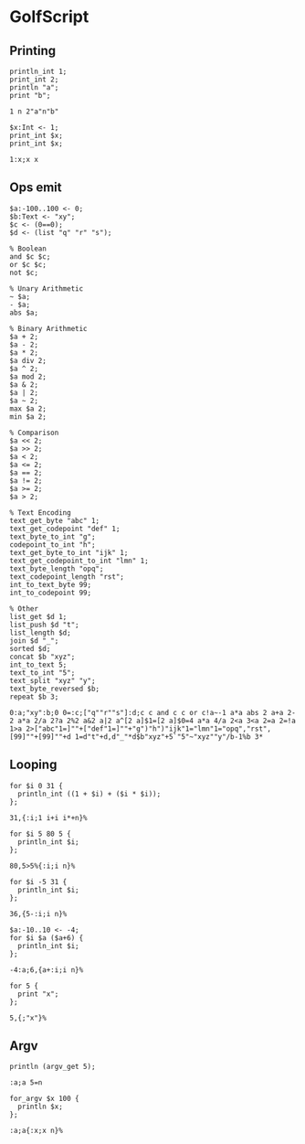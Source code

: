 # GolfScript

## Printing

```polygolf
println_int 1;
print_int 2;
println "a";
print "b";
```

```golfscript nogolf
1 n 2"a"n"b"
```

```polygolf
$x:Int <- 1;
print_int $x;
print_int $x;
```

```golfscript nogolf
1:x;x x
```

## Ops emit

```polygolf
$a:-100..100 <- 0;
$b:Text <- "xy";
$c <- (0==0);
$d <- (list "q" "r" "s");

% Boolean
and $c $c;
or $c $c;
not $c;

% Unary Arithmetic
~ $a;
- $a;
abs $a;

% Binary Arithmetic
$a + 2;
$a - 2;
$a * 2;
$a div 2;
$a ^ 2;
$a mod 2;
$a & 2;
$a | 2;
$a ~ 2;
max $a 2;
min $a 2;

% Comparison
$a << 2;
$a >> 2;
$a < 2;
$a <= 2;
$a == 2;
$a != 2;
$a >= 2;
$a > 2;

% Text Encoding
text_get_byte "abc" 1;
text_get_codepoint "def" 1;
text_byte_to_int "g";
codepoint_to_int "h";
text_get_byte_to_int "ijk" 1;
text_get_codepoint_to_int "lmn" 1;
text_byte_length "opq";
text_codepoint_length "rst";
int_to_text_byte 99;
int_to_codepoint 99;

% Other
list_get $d 1;
list_push $d "t";
list_length $d;
join $d "_";
sorted $d;
concat $b "xyz";
int_to_text 5;
text_to_int "5";
text_split "xyz" "y";
text_byte_reversed $b;
repeat $b 3;

```

```golfscript nogolf
0:a;"xy":b;0 0=:c;["q""r""s"]:d;c c and c c or c!a~-1 a*a abs 2 a+a 2- 2 a*a 2/a 2?a 2%2 a&2 a|2 a^[2 a]$1=[2 a]$0=4 a*a 4/a 2<a 3<a 2=a 2=!a 1>a 2>["abc"1=]""+["def"1=]""+"g")"h")"ijk"1="lmn"1="opq","rst",[99]""+[99]""+d 1=d"t"+d,d"_"*d$b"xyz"+5`"5"~"xyz""y"/b-1%b 3*
```

## Looping

```polygolf
for $i 0 31 {
  println_int ((1 + $i) + ($i * $i));
};
```

```golfscript bytes
31,{:i;1 i+i i*+n}%
```

```polygolf
for $i 5 80 5 {
  println_int $i;
};
```

```golfscript nogolf
80,5>5%{:i;i n}%
```

```polygolf
for $i -5 31 {
  println_int $i;
};
```

```golfscript nogolf
36,{5-:i;i n}%
```

```polygolf
$a:-10..10 <- -4;
for $i $a ($a+6) {
  println_int $i;
};
```

```golfscript nogolf
-4:a;6,{a+:i;i n}%
```

```polygolf
for 5 {
  print "x";
};
```

```golfscript nogolf
5,{;"x"}%
```

## Argv

```polygolf
println (argv_get 5);
```

```golfscript nogolf
:a;a 5=n
```

```polygolf
for_argv $x 100 {
  println $x;
};
```

```golfscript nogolf
:a;a{:x;x n}%
```
